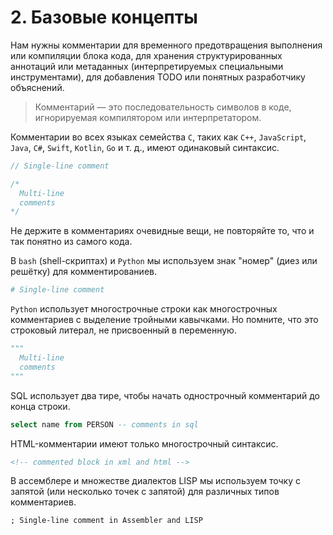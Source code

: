 # 2. Базовые концепты

Нам нужны комментарии для временного предотвращения выполнения или компиляции блока кода, для хранения структурированных аннотаций или метаданных (интерпретируемых специальными инструментами), для добавления TODO или понятных разработчику объяснений.

> Комментарий — это последовательность символов в коде, игнорируемая компилятором или интерпретатором.

Комментарии во всех языках семейства `C`, таких как `C++`, `JavaScript`, `Java`, `C#`, `Swift`, `Kotlin`, `Go` и т. д., имеют одинаковый синтаксис.

```js
// Single-line comment
```

```js
/*
  Multi-line
  comments
*/
```

Не держите в комментариях очевидные вещи, не повторяйте то, что и так понятно из самого кода.

В `bash` (shell-скриптах) и `Python` мы используем знак "номер" (диез или решётку) для комментированиев.

```py
# Single-line comment
```

`Python` использует многострочные строки как многострочных комментариев с выделение тройными кавычками. Но помните, что это строковый литерал, не присвоенный в переменную.

```py
"""
  Multi-line
  comments
"""
```

SQL использует два тире, чтобы начать однострочный комментарий до конца строки.

```sql
select name from PERSON -- comments in sql
```

HTML-комментарии имеют только многострочный синтаксис.

```html
<!-- commented block in xml and html -->
```

В ассемблере и множестве диалектов LISP мы используем точку с запятой (или несколько точек с запятой) для различных типов комментариев.

```
; Single-line comment in Assembler and LISP
```
